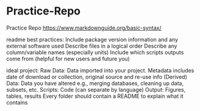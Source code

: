 # Practice-Repo
Practice Repo
https://www.markdownguide.org/basic-syntax/

readme best practices: Include package version information and any external software used
Describe files in a logical order
Describe any column/variable names (especially units)
Include which scripts outputs come from (helpful for new users and future you)


ideal project: Raw Data: Data imported into your project. Metadata includes date of download or collection, original source and re-use info
(Derived) Data: Data you have altered e.g., merging databases, cleaning up data, subsets, etc. 
Scripts: Code (can separate by language)
Output: Figures, tables, results
Every folder should contain a README to explain what it contains

